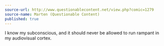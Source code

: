 ```yaml
---
source-url: http://www.questionablecontent.net/view.php?comic=1279
source-name: Marten (Questionable Content)
published: true
---
```


<p>I know my subconscious, and it should never be allowed to run rampant in my audiovisual cortex.</p>


